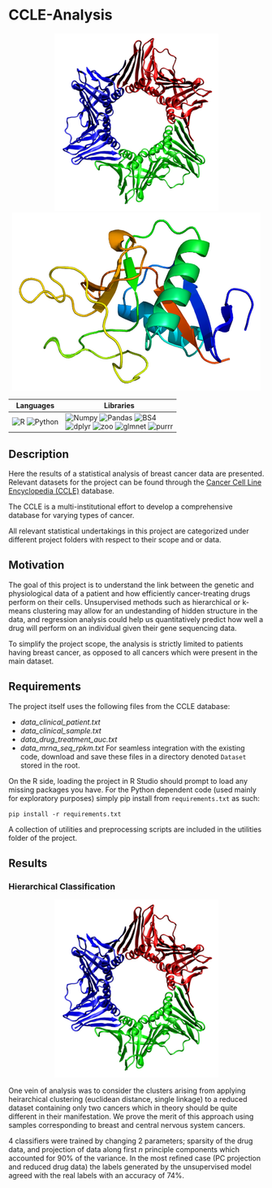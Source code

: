 # CCLE-Analysis

<p align="center">
    <img src="./media/pcna.png" height="350" alt="pcna_nate"/>
    <img src="./media/reg1a.png" height="350" alt="reg1a_luca"/>
</p>

|**Languages** | **Libraries** |
| -----| ---- |
|![R](https://img.shields.io/badge/R-ff1111) ![Python](https://img.shields.io/badge/Python-11ff11)| ![Numpy](https://img.shields.io/badge/Numpy-1.19.5-11ff11) ![Pandas](https://img.shields.io/badge/Pandas-1.2.4-11ff11) ![BS4](https://img.shields.io/badge/BS4-4.11.1-11ff11) <br /> ![dplyr](https://img.shields.io/badge/dplyr-1.0.8-ff1111) ![zoo](https://img.shields.io/badge/zoo-1.8.10-ff1111) ![glmnet](https://img.shields.io/badge/glmnet-4.1.4-ff1111) ![purrr](https://img.shields.io/badge/purrr-0.3.4-ff1111)

<a name="description"/>

## Description
Here the results of a statistical analysis of breast cancer data are presented. Relevant datasets for the project can be found through the [Cancer Cell Line Encyclopedia (CCLE)](https://depmap.org/portal/download/) database. 

The CCLE is a multi-institutional effort to develop a comprehensive database for varying types of cancer. 

All relevant statistical undertakings in this project are categorized under different project folders with respect to their scope and or data. 


<a name="motivation"/>

## Motivation
The goal of this project is to understand the link between the genetic and physiological data of a patient and how efficiently cancer-treating drugs perform on their cells.  Unsupervised methods such as hierarchical or k-means clustering may allow for an undestanding of hidden structure in the data, and regression analysis could help us quantitatively predict how well a drug will perform on an individual given their gene sequencing data. 

To simplify the project scope, the analysis is strictly limited to patients having breast cancer, as opposed to all cancers which were present in the main dataset. 

<a name="requirements"/>

## Requirements 
The project itself uses the following files from the CCLE database:
- *data_clinical_patient.txt*
- *data_clinical_sample.txt*
- *data_drug_treatment_auc.txt*
- *data_mrna_seq_rpkm.txt*
For seamless integration with the existing code, download and save these files in a directory denoted `Dataset` stored in the root. 

On the R side, loading the project in R Studio should prompt to load any missing packages you have.  For the Python dependent code (used mainly for exploratory purposes) simply pip install from `requirements.txt` as such:
```
pip install -r requirements.txt
```
A collection of utilities and preprocessing scripts are included in the utilities folder of the project. 


<a name="results"/>

## Results 
### Hierarchical Classification 
<p align="center">
    <img src="./media/pcna.png" height="350" alt="pcna_nate"/>
</p>

One vein of analysis was to consider the clusters arising from applying heirarchical clustering (euclidean distance, single linkage) to a reduced dataset containing only two cancers which in theory should be quite different in their manifestation.  We prove the merit of this approach using samples corresponding to breast and central nervous system cancers. 

4 classifiers were trained by changing 2 parameters; sparsity of the drug data, and projection of data along first *n* principle components which accounted for 90% of the variance. In the most refined case (PC projection and reduced drug data) the labels generated by the unsupervised model agreed with the real labels with an accuracy of 74%. 


